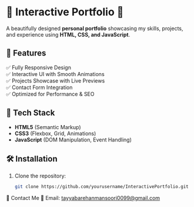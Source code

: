 # 🌟 Interactive Portfolio 🌟  
A beautifully designed **personal portfolio** showcasing my skills, projects, and experience using **HTML, CSS, and JavaScript**.  

## 🚀 Features  
✅ Fully Responsive Design  
✅ Interactive UI with Smooth Animations  
✅ Projects Showcase with Live Previews  
✅ Contact Form Integration  
✅ Optimized for Performance & SEO  

## 🎨 Tech Stack  
- **HTML5** (Semantic Markup)  
- **CSS3** (Flexbox, Grid, Animations)  
- **JavaScript** (DOM Manipulation, Event Handling)  

## 🛠 Installation  
1. Clone the repository:  
   ```sh
   git clone https://github.com/yourusername/InteractivePortfolio.git
📩 Contact Me
📧 Email: tayyabarehanmansoori0099@gmail.com
